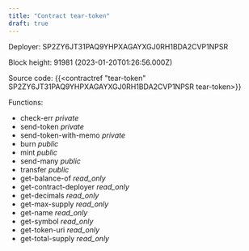 ```yaml
---
title: "Contract tear-token"
draft: true
---
```

Deployer: SP2ZY6JT31PAQ9YHPXAGAYXGJ0RH1BDA2CVP1NPSR


 



Block height: 91981 (2023-01-20T01:26:56.000Z)

Source code: {{<contractref "tear-token" SP2ZY6JT31PAQ9YHPXAGAYXGJ0RH1BDA2CVP1NPSR tear-token>}}

Functions:

* check-err _private_
* send-token _private_
* send-token-with-memo _private_
* burn _public_
* mint _public_
* send-many _public_
* transfer _public_
* get-balance-of _read_only_
* get-contract-deployer _read_only_
* get-decimals _read_only_
* get-max-supply _read_only_
* get-name _read_only_
* get-symbol _read_only_
* get-token-uri _read_only_
* get-total-supply _read_only_
